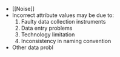 - [[Noise]]
- Incorrect attribute values may be due to:
	1. Faulty data collection instruments
	2. Data entry problems
	3. Technology limitation
	4. Inconsistency in naming convention
- Other data probl